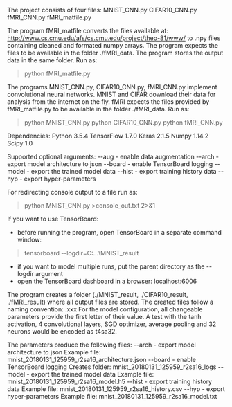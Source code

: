 The project consists of four files:
MNIST_CNN.py
CIFAR10_CNN.py
fMRI_CNN.py
fMRI_matfile.py

The program fMRI_matfile converts the files available at: http://www.cs.cmu.edu/afs/cs.cmu.edu/project/theo-81/www/ to .npy files containing cleaned and formated numpy arrays. The program expects the files to be available in the folder ./fMRI_data. The program stores the output data in the same folder.
Run as:
> python fMRI_matfile.py

The programs MNIST_CNN.py, CIFAR10_CNN.py, fMRI_CNN.py implement convolutional neural networks. MNIST and CIFAR download their data for analysis from the internet on the fly. fMRI expects the files provided by fMRI_matfile.py to be available in the folder ./fMRI_data.
Run as:
> python MNIST_CNN.py <arguments>
> python CIFAR10_CNN.py <arguments>
> python fMRI_CNN.py <arguments>

Dependencies:
Python 3.5.4
TensorFlow 1.7.0
Keras 2.1.5
Numpy 1.14.2
Scipy 1.0

Supported optional arguments:
--aug	- enable data augmentation
--arch	- export model architecture to json
--board	- enable TensorBoard logging
--model	- export the trained model data
--hist	- export training history data
--hyp	- export hyper-parameters

For redirecting console output to a file run as:
> python MNIST_CNN.py >console_out.txt 2>&1

If you want to use TensorBoard:
- before running the program, open TensorBoard in a separate command window:
> tensorboard --logdir=C:\...\MNIST_result
- if you want to model multiple runs, put the parent directory as the --logdir argument
- open the TensorBoard dashboard in a browser:
localhost:6006

The program creates a folder (./MNIST_result, ./CIFAR10_result, ./fMRI_result) where all output files are stored.
The created files follow a naming convention: <dataset>_<date in YYYYMMDD format>_<time in HHmmss format>_<model configuration>_<output file type>.xxx
For the model configuration, all changeable parameters provide the first letter of their value. A test with the tanh activation, 4 convolutional layers, SGD optimizer, average pooling and 32 neurons would be encoded as t4sa32.

The parameters produce the following files:
--arch	- export model architecture to json
	Example file: mnist_20180131_125959_r2sa16_architecture.json
--board	- enable TensorBoard logging
	Creates folder: mnist_20180131_125959_r2sa16_logs
--model	- export the trained model data
	Example file: mnist_20180131_125959_r2sa16_model.h5
--hist	- export training history data
	Example file: mnist_20180131_125959_r2sa16_history.csv
--hyp	- export hyper-parameters
	Example file: mnist_20180131_125959_r2sa16_model.txt